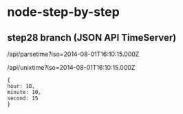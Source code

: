 node-step-by-step
=================


## step28 branch (JSON API TimeServer)

/api/parsetime?iso=2014-08-01T16:10:15.000Z

/api/unixtime?iso=2014-08-01T16:10:15.000Z

```
{
hour: 18,
minute: 10,
second: 15
}
```

